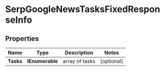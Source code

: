 # SerpGoogleNewsTasksFixedResponseInfo


## Properties

| Name | Type | Description | Notes |
|------------ | ------------- | ------------- | -------------|
**Tasks** | **IEnumerable<SerpGoogleNewsTasksFixedTaskInfo>** | array of tasks |[optional]|